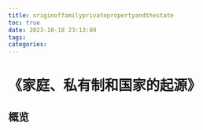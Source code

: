 ```yaml
---
title: originoffamilyprivatepropertyandthestate
toc: true
date: 2023-10-18 23:13:09
tags:
categories:
---
```

# 《家庭、私有制和国家的起源》

## 概览
<!-- TODO: toc of the book here -->
